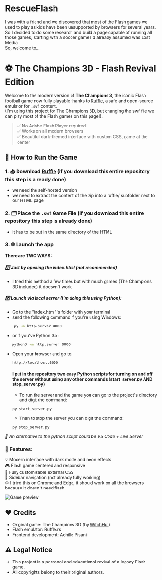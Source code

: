 # RescueFlash
I was with a friend and we discovered that most of the Flash games we used to play as kids have been unsupported by browsers for several years.  
So I decided to do some research and build a page capable of running all those games, starting with a soccer game I'd already assumed was Lost Media.  
So, welcome to...  

# ⚽ The Champions 3D - Flash Revival Edition

Welcome to the modern version of **The Champions 3**, the iconic Flash football game now fully playable thanks to [Ruffle](https://ruffle.rs/), a safe and open-source emulator for `.swf` content.  
(I'm using this project for The Champions 3D, but changing the swf file we can play most of the Flash games on this page!).

> ✅ No Adobe Flash Player required  
> ✅ Works on all modern browsers  
> ✅ Beautiful dark-themed interface with custom CSS, game at the center

 ## 🚀 How to Run the Game

 ### 1. 📥 Download [Ruffle](https://ruffle.rs) (if you download this entire repository this step is already done) 
   - we need the self-hosted version
   - we need to extract the content of the zip into a ruffle/ subfolder next to our HTML page

### 2. 🗂 Place the `.swf` Game File (if you download this entire repository this step is already done)
  - it has to be put in the same directory of the HTML

### 3. 🌐 Launch the app
#### There are TWO WAYS:
##### 1️⃣ Just by opening the index.html (not recommended)
  - I tried this method a few times but with much games (The Champions 3D included) it doesen't work.
##### 2️⃣ Launch via local server (I'm doing this using Python):
  - Go to the "index.html"'s folder with your terminal
  - send the following command if you're using Windows:
```bash
    py -m http.server 8000
 ```
  - or if you've Python 3.x:
```bash
   python3 -m http.server 8000
 ```
- Open your browser and go to:
    ```bash
   http://localhost:8000
    ```

    #### I put in the repository two easy Python scripts for turning on and off the server without using any other commands (start_server.py AND stop_server.py)  
  - To run the server and the game you can go to the project's directory and digit the command:
   ```bash
   py start_server.py
    ```
  - Than to stop the server you can digit the command:
   ```bash
   py stop_server.py
    ```

*🔄 An alternative to the python script could be VS Code + Live Server*

### 🧠 Features:
💡 Modern interface with dark mode and neon effects  
🎮 Flash game centered and responsive  
🎨 Fully customizable external CSS  
🧱 Sidebar navigation (not already fully working)  
⚙️ I tried this on Chrome and Edge, it should work on all the browsers because it doesn't need flash.  

![Game preview](img/Screenshot.png)


## ❤️ Credits
- Original game: The Champions 3D (by [WitchHut](https://www.witchhut.com/))
- Flash emulator: Ruffle.rs
- Frontend development: Achille Pisani

## ⚠️ Legal Notice
- This project is a personal and educational revival of a legacy Flash game.
- All copyrights belong to their original authors.
